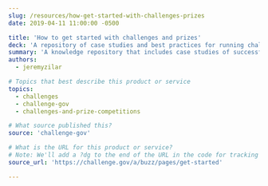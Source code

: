```yaml
---
slug: /resources/how-get-started-with-challenges-prizes
date: 2019-04-11 11:00:00 -0500

title: 'How to get started with challenges and prizes'
deck: 'A repository of case studies and best practices for running challenges of all kinds.'
summary: 'A knowledge repository that includes case studies of successful challenges and best practices for running challenges of all kinds and even ways to contact experts in different phases of the process.'
authors:
  - jeremyzilar

# Topics that best describe this product or service
topics:
  - challenges
  - challenge-gov
  - challenges-and-prize-competitions

# What source published this?
source: 'challenge-gov'

# What is the URL for this product or service?
# Note: We'll add a ?dg to the end of the URL in the code for tracking purposes
source_url: 'https://challenge.gov/a/buzz/pages/get-started'

---
```

